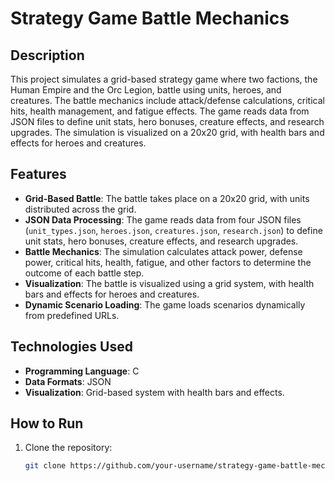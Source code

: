 
# Strategy Game Battle Mechanics

## Description
This project simulates a grid-based strategy game where two factions, the Human Empire and the Orc Legion, battle using units, heroes, and creatures. The battle mechanics include attack/defense calculations, critical hits, health management, and fatigue effects. The game reads data from JSON files to define unit stats, hero bonuses, creature effects, and research upgrades. The simulation is visualized on a 20x20 grid, with health bars and effects for heroes and creatures.

## Features
- **Grid-Based Battle**: The battle takes place on a 20x20 grid, with units distributed across the grid.
- **JSON Data Processing**: The game reads data from four JSON files (`unit_types.json`, `heroes.json`, `creatures.json`, `research.json`) to define unit stats, hero bonuses, creature effects, and research upgrades.
- **Battle Mechanics**: The simulation calculates attack power, defense power, critical hits, health, fatigue, and other factors to determine the outcome of each battle step.
- **Visualization**: The battle is visualized using a grid system, with health bars and effects for heroes and creatures.
- **Dynamic Scenario Loading**: The game loads scenarios dynamically from predefined URLs.

## Technologies Used
- **Programming Language**: C
- **Data Formats**: JSON
- **Visualization**: Grid-based system with health bars and effects.

## How to Run
1. Clone the repository:
   ```bash
   git clone https://github.com/your-username/strategy-game-battle-mechanics.git